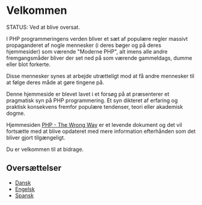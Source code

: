 # Velkommen #

STATUS: Ved at blive oversat.

I PHP programmeringens verden bliver et sæt af populære regler massivt propaganderet af nogle mennesker (i deres bøger og på deres hjemmesider) som værende "Moderne PHP", alt imens alle andre fremgangsmåder bliver der set ned på som værende gammeldags, dumme eller blot forkerte.

Disse mennesker synes at arbejde utrætteligt mod at få andre mennesker til at følge deres måde at gøre tingene på.

Denne hjemmeside er blevet lavet i et forsøg på at præsenterer et pragmatisk syn på PHP programmering. Et syn dikteret af erfaring og praktisk konsekvens fremfor populære tendenser, teori eller akademisk dogme.

Hjemmesiden [PHP - The Wrong Way](http://www.phpthewrongway.com/) er et levende dokument og det vil fortsætte med at blive opdateret med mere information efterhånden som det bliver gjort tilgængeligt.

Du er velkommen til at bidrage.

## Oversættelser ##

* [Dansk](http://www.phpthewrongway.com/da/)
* [Engelsk](http://www.phpthewrongway.com/)
* [Spansk](http://www.phpthewrongway.com/es/)
